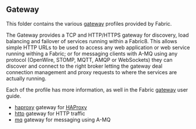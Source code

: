 ## Gateway

This folder contains the various [gateway](http://fabric8.io/gitbook/gateway.html) profiles provided by Fabric.

The Gateway provides a TCP and HTTP/HTTPS gateway for discovery, load balancing and failover of services running within a Fabric8. This allows simple HTTP URLs to be used to access any web application or web service running withing a Fabric; or for messaging clients with A-MQ using any protocol (OpenWire, STOMP, MQTT, AMQP or WebSockets) they can discover and connect to the right broker letting the gateway deal connection management and proxy requests to where the services are actually running.

Each of the profile has more information, as well in the Fabric [gateway](http://fabric8.io/gitbook/gateway.html) user guide.

* [haproxy](/fabric/profiles/gateway/haproxy.profile) gateway for [HAProxy](http://www.haproxy.org/)
* [http](/fabric/profiles/gateway/http.profile) gateway for HTTP traffic
* [mq](/fabric/profiles/gateway/mq.profile) gateway for messaging using A-MQ

